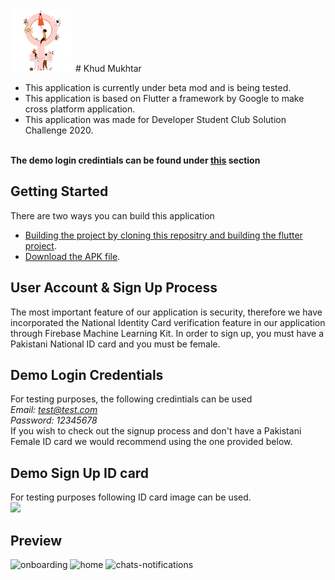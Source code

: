 <img src="assets/launchericon/icon.png" width="100">
# Khud Mukhtar

- This application is currently under beta mod and is being tested.
- This application is based on Flutter a framework by Google to make cross platform application.
- This application was made for Developer Student Club Solution Challenge 2020.

\
**The demo login credintials can be found under [this](https://github.com/abuzar-rasool/khud_mukhtar#demo-login-credentials) section**


## Getting Started
There are two ways you can build this application 

- [Building the project by cloning this repositry and building the flutter project](https://flutter.dev/docs/get-started/install).
- [Download the APK file](https://drive.google.com/open?id=1KqZMk9Zshpn1JXnfIQxtp8rrgEMsOGGZ).

## User Account & Sign Up Process

The most important feature of our application is security, therefore we have incorporated the National Identity Card verification feature in our application through Firebase Machine Learning Kit. In order to sign up, you must have a Pakistani National ID card and you must be female.

## Demo Login Credentials

For testing purposes, the following credintials can be used\
  *Email: test@test.com*\
  *Password: 12345678*\
If you wish to check out the signup process and don't have a Pakistani Female ID card we would recommend using the one provided below.

## Demo Sign Up ID card
For testing purposes following ID card image can be used.\
<img src="https://firebasestorage.googleapis.com/v0/b/khud-mukhtar.appspot.com/o/cnic.jpg?alt=media&token=0ceeb1fa-3777-4fe2-8687-7616bebb5468" width="300">

## Preview
![onboarding](https://firebasestorage.googleapis.com/v0/b/khud-mukhtar.appspot.com/o/gifs%2Fonboarding.gif?alt=media&token=1bfbedc8-5f77-4de8-ad29-fa5efe2e67f2 "Onboarding") ![home](https://firebasestorage.googleapis.com/v0/b/khud-mukhtar.appspot.com/o/gifs%2Fhome.gif?alt=media&token=863b06bc-3c40-45e5-bd39-4b89c6b0df79 "Home") ![chats-notifications](https://firebasestorage.googleapis.com/v0/b/khud-mukhtar.appspot.com/o/gifs%2Fchats%20and%20notifications.gif?alt=media&token=b7cf00a1-20cc-4cc3-a43a-a28baf97d256 "Chats & Notifications")




